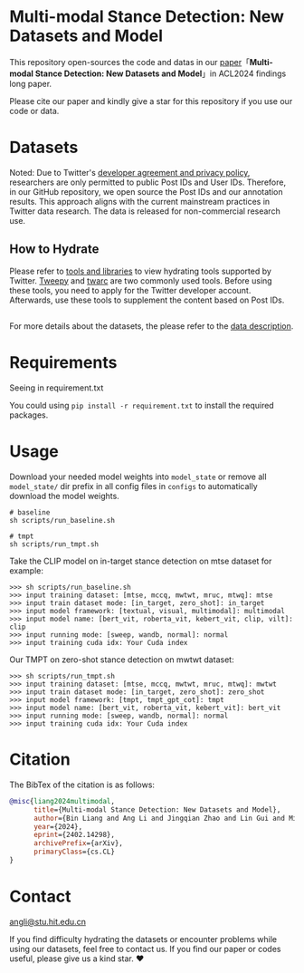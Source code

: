 # Multi-modal Stance Detection: New Datasets and Model 

This repository open-sources the code and datas in our [paper](https://arxiv.org/abs/2402.14298)「**Multi-modal Stance Detection: New Datasets and Model**」in ACL2024 findings long paper.

Please cite our paper and kindly give a star for this repository if you use our code or data.

# Datasets

Noted: Due to Twitter's [developer agreement and privacy policy](https://developer.x.com/en/more/developer-terms/agreement-and-policy), researchers are only permitted to public Post IDs and User IDs. Therefore, in our GitHub repository, we open source the Post IDs and our annotation results. This approach aligns with the current mainstream practices in Twitter data research. The data is released for non-commercial research use.

## How to Hydrate

Please refer to [tools and libraries](https://developer.x.com/en/docs/twitter-api/tools-and-libraries/v2) to view hydrating tools supported by Twitter. [Tweepy](https://github.com/tweepy/tweepy) and [twarc](https://twarc-project.readthedocs.io/en/latest/twarc2_en_us/) are two commonly used tools. Before using these tools, you need to apply for the Twitter developer account. Afterwards, use these tools to supplement the content based on Post IDs.

##

For more details about the datasets, the please refer to the [data description](./dataset/Multi-Modal-Stance-Detection/README.md).

# Requirements

Seeing in requirement.txt

You could using `pip install -r requirement.txt` to install the required packages.

# Usage

Download your needed model weights into `model_state` or remove all `model_state/` dir prefix in all config files in `configs` to automatically download the model weights.

```
# baseline
sh scripts/run_baseline.sh

# tmpt
sh scripts/run_tmpt.sh
```

Take the CLIP model on in-target stance detection on mtse dataset for example:

```
>>> sh scripts/run_baseline.sh
>>> input training dataset: [mtse, mccq, mwtwt, mruc, mtwq]: mtse
>>> input train dataset mode: [in_target, zero_shot]: in_target
>>> input model framework: [textual, visual, multimodal]: multimodal
>>> input model name: [bert_vit, roberta_vit, kebert_vit, clip, vilt]: clip
>>> input running mode: [sweep, wandb, normal]: normal
>>> input training cuda idx: Your Cuda index
```

Our TMPT on zero-shot stance detection on mwtwt dataset:

```
>>> sh scripts/run_tmpt.sh
>>> input training dataset: [mtse, mccq, mwtwt, mruc, mtwq]: mwtwt
>>> input train dataset mode: [in_target, zero_shot]: zero_shot
>>> input model framework: [tmpt, tmpt_gpt_cot]: tmpt
>>> input model name: [bert_vit, roberta_vit, kebert_vit]: bert_vit
>>> input running mode: [sweep, wandb, normal]: normal
>>> input training cuda idx: Your Cuda index
```

# Citation

The BibTex of the citation is as follows:

```bibtex
@misc{liang2024multimodal,
      title={Multi-modal Stance Detection: New Datasets and Model}, 
      author={Bin Liang and Ang Li and Jingqian Zhao and Lin Gui and Min Yang and Yue Yu and Kam-Fai Wong and Ruifeng Xu},
      year={2024},
      eprint={2402.14298},
      archivePrefix={arXiv},
      primaryClass={cs.CL}
}
```

# Contact

angli@stu.hit.edu.cn

If you find difficulty hydrating the datasets or encounter problems while using our datasets, feel free to contact us. If you find our paper or codes useful, please give us a kind star. ❤️